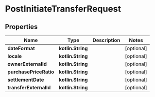 
# PostInitiateTransferRequest

## Properties
| Name | Type | Description | Notes |
| ------------ | ------------- | ------------- | ------------- |
| **dateFormat** | **kotlin.String** |  |  [optional] |
| **locale** | **kotlin.String** |  |  [optional] |
| **ownerExternalId** | **kotlin.String** |  |  [optional] |
| **purchasePriceRatio** | **kotlin.String** |  |  [optional] |
| **settlementDate** | **kotlin.String** |  |  [optional] |
| **transferExternalId** | **kotlin.String** |  |  [optional] |




